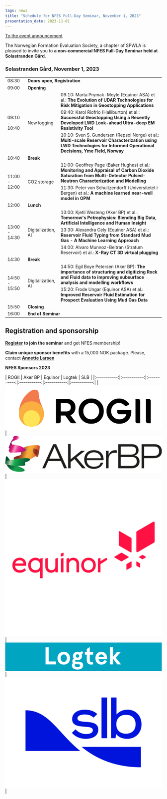 ```yaml
---
tags: news
title: "Schedule for NFES Full-Day Seminar, November 1, 2023"
presentation_date: 2023-11-01
---
```


[To the event announcement](https://nfes.org/2023/09/12/nfes-full-day-2023.html)

The Norwegian Formation Evaluation Society, a chapter of SPWLA is pleased to invite you to **a non-commercial NFES Full-Day Seminar held at Solastranden Gård**. 

### Solastranden Gård, November 1, 2023

<table class="nice-table" id="table">
<tr>
<td>08:30</td>
<td colspan="2"><b>Doors open, Registration</b></td>
</tr>
<tr>
<td>09:00</td>
<td colspan="2"><b>Opening</b></td>
</tr>
<tr>
<td rowspan="3">09:10 - 10:40</td>
<td rowspan="3">New logging</td>
<td>09:10: Marta Prymak-Moyle (Equinor ASA) et al.: <b>The Evolution of UDAR Technologies for Risk Mitigation in Geostopping Applications</b> </td>
</tr>
<tr>
<td>09:40: Karol Riofrio (Halliburton) et al.: <b>Successful Geostopping Using a Recently Developed LWD Look-ahead Ultra-deep EM Resistivity Tool</b> </td>
</tr>
<tr>
<td>10:10: Sven S. Gundersen (Repsol Norge) et al.: <b>Multi-scale Reservoir Characterization using LWD Technologies for Informed Operational Decisions, Yme Field, Norway</b> </td>
</tr>
<tr>
<td>10:40</td>
<td colspan="2"><b>Break</b></td>
</tr>
<tr>
<td rowspan="2">11:00 - 12:00</td>
<td rowspan="2">CO2 storage</td>
<td>11:00: Geoffrey Page (Baker Hughes) et al.: <b>Monitoring and Appraisal of Carbon Dioxide Saturation from Multi-Detector Pulsed-Neutron Characterization and Modelling</b> </td>
</tr>
<tr>
<td>11:30: Peter von Schultzendorff (Universitetet i Bergen) et al.: <b>A machine learned near-well model in OPM</b> </td>
</tr>
<tr>
<td>12:00</td>
<td colspan="2"><b>Lunch</b></td>
</tr>
<tr>
<td rowspan="3">13:00 - 14:30</td>
<td rowspan="3">Digitalization, AI</td>
<td>13:00: Kjetil Westeng (Aker BP) et al.: <b>Tomorrow's Petrophysics: Blending Big Data,  Artificial Intelligence and Human Insight</b> </td>
</tr>
<tr>
<td>13:30: Alexandra Cely (Equinor ASA) et al.: <b>Reservoir Fluid Typing from Standard Mud Gas - A Machine Learning Approach</b> </td>
</tr>
<tr>
<td>14:00: Alvaro Munnoz-Beltran (Stratum Reservoir) et al.: <b>X-Ray CT 3D virtual plugging</b> </td>
</tr>
<tr>
<td>14:30</td>
<td colspan="2"><b>Break</b></td>
</tr>
<tr>
<td rowspan="2">14:50 - 15:50</td>
<td rowspan="2">Digitalization, AI</td>
<td>14:50: Egil Boye Petersen (Aker BP): <b>The importance of structuring and digitizing Rock and Fluid data to improving subsurface analysis and modelling workflows</b> </td>
</tr>
<tr>
<td>15:20: Frode Ungar (Equinor ASA) et al.: <b>Improved Reservoir Fluid Estimation for Prospect Evaluation Using Mud Gas Data</b> </td>
</tr>
<tr>
<td>15:50</td>
<td colspan="2"><b>Closing</b></td>
</tr>
<tr>
<td>16:00</td>
<td colspan="2"><b>End of Seminar</b></td>
</tr>
</table>

## Registration and sponsorship

**[Register](https://forms.gle/A6RVTrgZHC6GBdx67) to join the seminar** and get NFES membership!

**Claim unique sponsor benefits** with a 15,000 NOK package. Please, contact **[Annette Larsen](mailto:alarsen@logtek.no)**

**NFES Sponsors 2023**

| ROGII       | Aker BP     | Equinor     | Logtek      | SLB    |
|:-----------:|:-----------:|:-----------:|:-----------:|:-----------:|:-----------:|
| <img class="image" alt="ROGII Inc. logo" src="/assets/logos/rogii_logo_index-1.png"/>  | <img class="image" alt="Aker BP logo" src="/assets/logos/akerbplogo.png"/> | <img class="image" alt="Equinor logo" src="/assets/logos/equinorlogo.png"/> | <img class="image" alt="Logtek logo" src="/assets/logos/Logtek.png"/> |  <img class="image" alt="SLB logo" src="/assets/logos/SLB_Logo_2022.png"/> |
